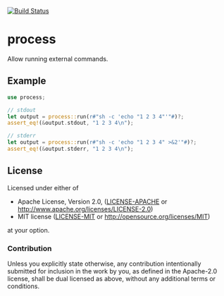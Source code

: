 [![Build Status](https://travis-ci.org/otavio/process.rs.svg?branch=master)](https://travis-ci.org/otavio/process.rs)

# process

Allow running external commands.

## Example
```rust
use process;

// stdout
let output = process::run(r#"sh -c 'echo "1 2 3 4"'"#)?;
assert_eq!(&output.stdout, "1 2 3 4\n");

// stderr
let output = process::run(r#"sh -c 'echo "1 2 3 4" >&2'"#)?;
assert_eq!(&output.stderr, "1 2 3 4\n");
```

## License

Licensed under either of

 * Apache License, Version 2.0, ([LICENSE-APACHE](LICENSE-APACHE) or http://www.apache.org/licenses/LICENSE-2.0)
 * MIT license ([LICENSE-MIT](LICENSE-MIT) or http://opensource.org/licenses/MIT)

at your option.

### Contribution

Unless you explicitly state otherwise, any contribution intentionally
submitted for inclusion in the work by you, as defined in the
Apache-2.0 license, shall be dual licensed as above, without any
additional terms or conditions.
